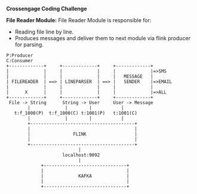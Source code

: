 **Crossengage Coding Challenge** 

**File Reader Module:**
File Reader Module is responsible for:  
- Reading file line by line.
- Produces messages and deliver them to next module via flink producer for parsing.

 
```
P:Producer
C:Consumer
+-------------+     +-------------+     +-------------+  
|             |     |             |     |             |=>SMS
|             |     |             |     |   MESSAGE   |
| FILEREADER  | ==> | LINEPARSER  | ==> |   SENDER    |=>EMAIL
|             |     |             |     |             |
|      X      |	    |             |     |             |=>ALL
+-------------+     +-------------+     +-------------+
 File -> String      String -> User     User -> Message
        |             |        |           |
   t:f_1000(P)  t:f_1000(C) t:1001(P)   t:1001(C)
        |             |        |           |
        +---------------------------------------+  
        |                                       |
        |                FLINK                  |
        |                                       |
        +---------------------------------------+
                           |
                     localhost:9092
                           |
             +-------------------------------+  
             |                               |
             |             KAFKA             |
             |                               |
             +-------------------------------+
         
         
```
